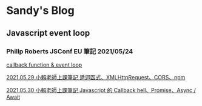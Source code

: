 # Sandy's Blog

## Javascript event loop

### Philip Roberts JSConf EU 筆記 2021/05/24

[callback function & event loop](https://huiyu580.github.io/gitpages/js_callback)

[2021.05.29 小賴老師上課筆記 遞迴函式、XMLHttpRequest、CORS、npm](https://huiyu580.github.io/gitpages/20210529)

[2021.05.30 小賴老師上課筆記 Javascript 的 Callback hell、Promise、Async / Await](https://huiyu580.github.io/gitpages/20210530)
